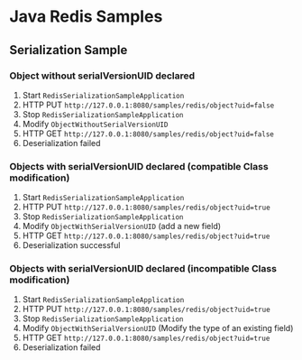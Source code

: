 # Java Redis Samples

## Serialization Sample

### Object without serialVersionUID declared

1. Start `RedisSerializationSampleApplication`
1. HTTP PUT `http://127.0.0.1:8080/samples/redis/object?uid=false`
1. Stop `RedisSerializationSampleApplication`
1. Modify `ObjectWithoutSerialVersionUID`
1. HTTP GET `http://127.0.0.1:8080/samples/redis/object?uid=false`
1. Deserialization failed

### Objects with serialVersionUID declared (compatible Class modification)

1. Start `RedisSerializationSampleApplication`
1. HTTP PUT `http://127.0.0.1:8080/samples/redis/object?uid=true`
1. Stop `RedisSerializationSampleApplication`
1. Modify `ObjectWithSerialVersionUID` (add a new field)
1. HTTP GET `http://127.0.0.1:8080/samples/redis/object?uid=true`
1. Deserialization successful

### Objects with serialVersionUID declared (incompatible Class modification)

1. Start `RedisSerializationSampleApplication`
1. HTTP PUT `http://127.0.0.1:8080/samples/redis/object?uid=true`
1. Stop `RedisSerializationSampleApplication`
1. Modify `ObjectWithSerialVersionUID` (Modify the type of an existing field)
1. HTTP GET `http://127.0.0.1:8080/samples/redis/object?uid=true`
1. Deserialization failed
